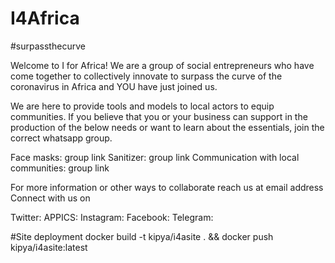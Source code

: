 # I4Africa
#surpassthecurve


Welcome to I for Africa!
We are a group of social entrepreneurs who have come together to collectively innovate to surpass the curve of the coronavirus in Africa and YOU have just joined us.

We are here to provide tools and models to local actors to equip communities. 
If you believe that you or your business can support in the production of the below needs or want to learn about the essentials, join the correct whatsapp group. 

Face masks: group link
Sanitizer: group link 
Communication with local communities: group link

For more information or other ways to collaborate reach us at email address
Connect with us on 

Twitter:
APPICS: 
Instagram:
Facebook:
Telegram:


#Site deployment
docker build -t kipya/i4asite . && docker push kipya/i4asite:latest
